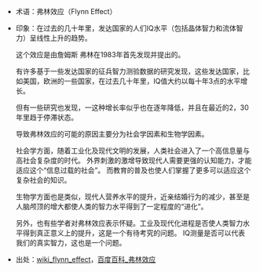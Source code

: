 + 术语：弗林效应（Flynn Effect）
+ 印象：在过去的几十年里，发达国家的人们IQ水平（包括晶体智力和流体智力）呈线性上升的趋势。

  这个效应是由詹姆斯 弗林在1983年首先发现并提出的。
  
  有许多基于一些发达国家的征兵智力测验数据的研究发现，这些发达国家，比如美国，欧洲的一些国家，在过去几十年里，IQ值大约以每十年3点的水平增长。
  
  但有一些研究也发现，一这种增长率似乎也在逐年降低，并且在最近的2，30年里趋于停滞状态。
  
  导致弗林效应的可能的原因主要分为社会学因素和生物学因素。
  
  社会学方面，随着工业化及现代文明的发展，人类社会进入了一个高信息量与高社会复杂度的时代。
  外界刺激的激增导致现代人需要更强的认知能力，才能适应这个“信息过载的社会”。
  而教育的普及也使人们掌握了更多可以适应这个复杂社会的知识。
  
  生物学方面也是类似，现代人营养水平的提升，近亲结婚行为的减少，甚至是人脑颅顶的增大都使人类的智力水平得到了一定程度的“进化”。
  
  另外，也有些学者对弗林效应表示怀疑。工业及现代化进程是否使人类智力水平得到真正意义上的提升，这是一个有待考究的问题。
  IQ测量是否可以代表我们的真实智力，这也是一个问题。
  
+ 出处：[wiki_flynn_effect](https://en.wikipedia.org/wiki/Flynn_effect)，[百度百科_弗林效应](http://baike.baidu.com/link?url=enCq22dnh0VwPlHMflrkZyPsdCrr9sk6QRAYdHQ_f4SEWLnXz_a_m0p6T2HYvXEpoWzYsggOb3jVjLx1P1qhlJCvlEb2jgB2DUUdigd2tTsc2yJCfvaTALi44JP-paRa)
